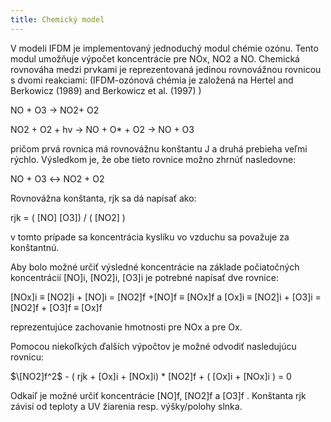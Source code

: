 ```yaml
---
title: Chemický model 
---
```


V modeli IFDM je implementovaný jednoduchý modul chémie ozónu. Tento modul umožňuje výpočet koncentrácie pre NOx, NO2 a NO. 
Chemická rovnováha medzi prvkami je reprezentovaná jedinou rovnovážnou rovnicou s dvomi reakciami:
(IFDM-ozónová chémia je založená na Hertel and Berkowicz (1989) and Berkowicz et al. (1997) )

NO + O3 →  NO2+ O2

NO2 + O2 + hv → NO + O* + O2  → NO + O3

pričom prvá rovnica má rovnovážnu konštantu J a druhá prebieha veľmi rýchlo. Výsledkom je, že obe tieto rovnice možno zhrnúť nasledovne:

NO + O3  ↔  NO2 + O2

Rovnovážna konštanta, rjk sa dá napísať ako:

rjk =  ( [NO] [O3]) / ( [NO2] )

v tomto prípade sa koncentrácia kyslíku vo vzduchu sa považuje za konštantnú.

Aby bolo možné určiť výsledné koncentrácie na základe počiatočných koncentrácií [NO]i, [NO2]i, [O3]i je potrebné napísať dve rovnice:

[NOx]i ≡ [NO2]i + [NO]i =  [NO2]f +[NO]f  ≡ [NOx]f
a
[Ox]i ≡  [NO2]i + [O3]i = [NO2]f + [O3]f  ≡ [Ox]f

reprezentujúce zachovanie hmotnosti pre NOx a pre Ox.

Pomocou niekoľkých ďalších výpočtov je možné odvodiť nasledujúcu rovnicu:

$\[NO2]f^2$ - ( rjk + [Ox]i + [NOx]i) * [NO2]f + ( [Ox]i + [NOx]i ) = 0

Odkaiľ je možné určiť koncentrácie [NO]f, [NO2]f a [O3]f . Konštanta rjk závisí od teploty a UV žiarenia resp. výšky/polohy slnka.
